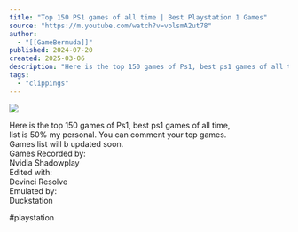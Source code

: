 ```yaml
---
title: "Top 150 PS1 games of all time | Best Playstation 1 Games"
source: "https://m.youtube.com/watch?v=volsmA2ut78"
author:
  - "[[GameBermuda]]"
published: 2024-07-20
created: 2025-03-06
description: "Here is the top 150 games of Ps1, best ps1 games of all time,list is 50% my personal. You can comment your top games.Games list will b updated soon. Games Recorded by: Nvidia ShadowplayEdited wit"
tags:
  - "clippings"
---
```

![](https://www.youtube.com/watch?v=volsmA2ut78)  

Here is the top 150 games of Ps1, best ps1 games of all time,  
list is 50% my personal. You can comment your top games.  
Games list will b updated soon.  
Games Recorded by:  
Nvidia Shadowplay  
Edited with:  
Devinci Resolve  
Emulated by:  
Duckstation  
  
#playstation
